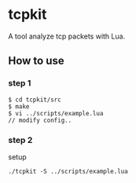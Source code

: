 # tcpkit
A tool analyze tcp packets with Lua.

## How to use

### step 1

```shell
$ cd tcpkit/src
$ make
$ vi ../scripts/example.lua
// modify config..
```

### step 2

setup

```
./tcpkit -S ../scripts/example.lua
```
